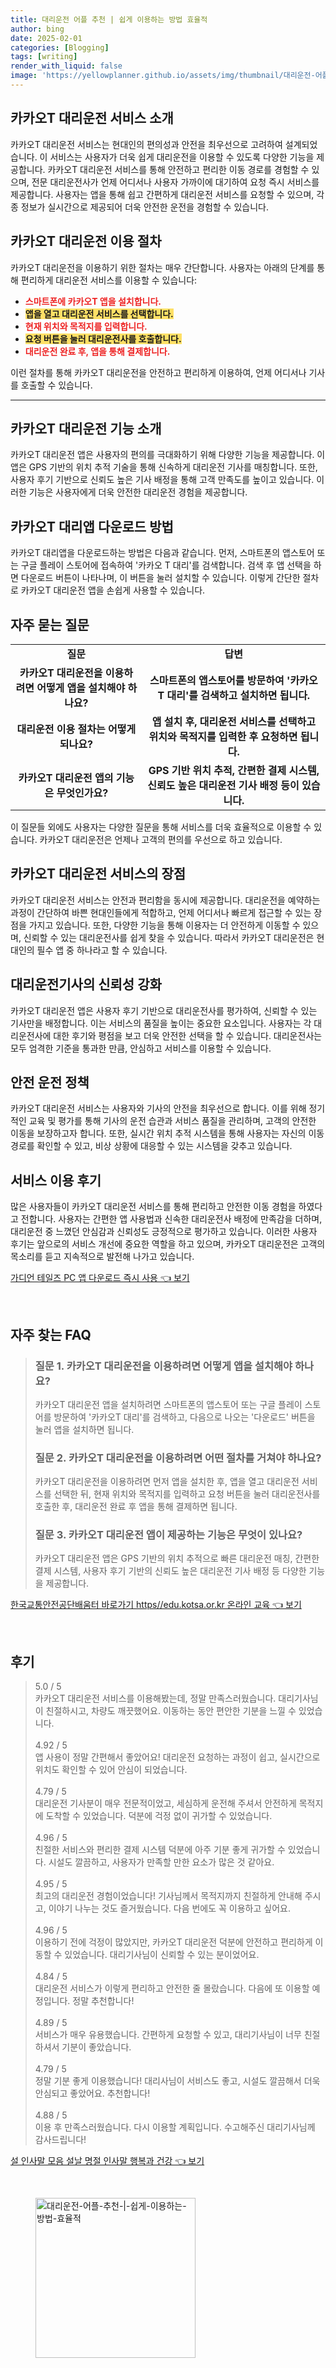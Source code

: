 ```yaml
---
title: 대리운전 어플 추천 | 쉽게 이용하는 방법 효율적
author: bing
date: 2025-02-01
categories: [Blogging]
tags: [writing]
render_with_liquid: false
image: 'https://yellowplanner.github.io/assets/img/thumbnail/대리운전-어플-추천-|-쉽게-이용하는-방법-효율적.webp'
---
```



<h2 id='카카오T_대리운전_서비스_소개'>카카오T 대리운전 서비스 소개</h2>

<p>카카오T 대리운전 서비스는 현대인의 편의성과 안전을 최우선으로 고려하여 설계되었습니다. 이 서비스는 사용자가 더욱 쉽게 대리운전을 이용할 수 있도록 다양한 기능을 제공합니다. 카카오T 대리운전 서비스를 통해 안전하고 편리한 이동 경로를 경험할 수 있으며, 전문 대리운전사가 언제 어디서나 사용자 가까이에 대기하여 요청 즉시 서비스를 제공합니다. 사용자는 앱을 통해 쉽고 간편하게 대리운전 서비스를 요청할 수 있으며, 각종 정보가 실시간으로 제공되어 더욱 안전한 운전을 경험할 수 있습니다.</p>

<h2 id='이용_절차'>카카오T 대리운전 이용 절차</h2>

<p>카카오T 대리운전을 이용하기 위한 절차는 매우 간단합니다. 사용자는 아래의 단계를 통해 편리하게 대리운전 서비스를 이용할 수 있습니다:</p>

<ul>
    <li><b><span style="color: #ee2323;">스마트폰에 카카오T 앱을 설치합니다.</span></b></li>
    <li><b><span style="background-color: #ffe066;">앱을 열고 대리운전 서비스를 선택합니다.</span></b></li>
    <li><b><span style="color: #ee2323;">현재 위치와 목적지를 입력합니다.</span></b></li>
    <li><b><span style="background-color: #ffe066;">요청 버튼을 눌러 대리운전사를 호출합니다.</span></b></li>
    <li><b><span style="color: #ee2323;">대리운전 완료 후, 앱을 통해 결제합니다.</span></b></li>
</ul>

<p>이런 절차를 통해 카카오T 대리운전을 안전하고 편리하게 이용하여, 언제 어디서나 기사를 호출할 수 있습니다.</p>

<hr />

<h2 id='기능_소개'>카카오T 대리운전 기능 소개</h2>

<p>카카오T 대리운전 앱은 사용자의 편의를 극대화하기 위해 다양한 기능을 제공합니다. 이 앱은 GPS 기반의 위치 추적 기술을 통해 신속하게 대리운전 기사를 매칭합니다. 또한, 사용자 후기 기반으로 신뢰도 높은 기사 배정을 통해 고객 만족도를 높이고 있습니다. 이러한 기능은 사용자에게 더욱 안전한 대리운전 경험을 제공합니다.</p>

<h2 id='앱_다운로드_방법'>카카오T 대리앱 다운로드 방법</h2>

<p>카카오T 대리앱을 다운로드하는 방법은 다음과 같습니다. 먼저, 스마트폰의 앱스토어 또는 구글 플레이 스토어에 접속하여 '카카오 T 대리'를 검색합니다. 검색 후 앱 선택을 하면 다운로드 버튼이 나타나며, 이 버튼을 눌러 설치할 수 있습니다. 이렇게 간단한 절차로 카카오T 대리운전 앱을 손쉽게 사용할 수 있습니다.</p>

<h2 id='자주_묻는_질문'>자주 묻는 질문</h2>

<table>
    <tr>
        <td style="text-align: center; height: 17px;"><b>질문</b></td>
        <td style="text-align: center; height: 17px;"><b>답변</b></td>
    </tr>
    <tr>
        <td style="text-align: center; height: 17px;"><b>카카오T 대리운전을 이용하려면 어떻게 앱을 설치해야 하나요?</b></td>
        <td style="text-align: center; height: 17px;"><b>스마트폰의 앱스토어를 방문하여 '카카오T 대리'를 검색하고 설치하면 됩니다.</b></td>
    </tr>
    <tr>
        <td style="text-align: center; height: 17px;"><b>대리운전 이용 절차는 어떻게 되나요?</b></td>
        <td style="text-align: center; height: 17px;"><b>앱 설치 후, 대리운전 서비스를 선택하고 위치와 목적지를 입력한 후 요청하면 됩니다.</b></td>
    </tr>
    <tr>
        <td style="text-align: center; height: 17px;"><b>카카오T 대리운전 앱의 기능은 무엇인가요?</b></td>
        <td style="text-align: center; height: 17px;"><b>GPS 기반 위치 추적, 간편한 결제 시스템, 신뢰도 높은 대리운전 기사 배정 등이 있습니다.</b></td>
    </tr>
</table>

<p>이 질문들 외에도 사용자는 다양한 질문을 통해 서비스를 더욱 효율적으로 이용할 수 있습니다. 카카오T 대리운전은 언제나 고객의 편의를 우선으로 하고 있습니다.</p>

<h2 id='결론'>카카오T 대리운전 서비스의 장점</h2>

<p>카카오T 대리운전 서비스는 안전과 편리함을 동시에 제공합니다. 대리운전을 예약하는 과정이 간단하여 바쁜 현대인들에게 적합하고, 언제 어디서나 빠르게 접근할 수 있는 장점을 가지고 있습니다. 또한, 다양한 기능을 통해 이용자는 더 안전하게 이동할 수 있으며, 신뢰할 수 있는 대리운전사를 쉽게 찾을 수 있습니다. 따라서 카카오T 대리운전은 현대인의 필수 앱 중 하나라고 할 수 있습니다.</p>

<h2 id='운전_기사_신뢰성'>대리운전기사의 신뢰성 강화</h2>

<p>카카오T 대리운전 앱은 사용자 후기 기반으로 대리운전사를 평가하여, 신뢰할 수 있는 기사만을 배정합니다. 이는 서비스의 품질을 높이는 중요한 요소입니다. 사용자는 각 대리운전사에 대한 후기와 평점을 보고 더욱 안전한 선택을 할 수 있습니다. 대리운전사는 모두 엄격한 기준을 통과한 만큼, 안심하고 서비스를 이용할 수 있습니다.</p>

<h2 id='안전_운전_정책'>안전 운전 정책</h2>

<p>카카오T 대리운전 서비스는 사용자와 기사의 안전을 최우선으로 합니다. 이를 위해 정기적인 교육 및 평가를 통해 기사의 운전 습관과 서비스 품질을 관리하며, 고객의 안전한 이동을 보장하고자 합니다. 또한, 실시간 위치 추적 시스템을 통해 사용자는 자신의 이동 경로를 확인할 수 있고, 비상 상황에 대응할 수 있는 시스템을 갖추고 있습니다.</p>

<h2 id='서비스_이용_후기'>서비스 이용 후기</h2>

<p>많은 사용자들이 카카오T 대리운전 서비스를 통해 편리하고 안전한 이동 경험을 하였다고 전합니다. 사용자는 간편한 앱 사용법과 신속한 대리운전사 배정에 만족감을 더하며, 대리운전 중 느꼈던 안심감과 신뢰성도 긍정적으로 평가하고 있습니다. 이러한 사용자 후기는 앞으로의 서비스 개선에 중요한 역할을 하고 있으며, 카카오T 대리운전은 고객의 목소리를 듣고 지속적으로 발전해 나가고 있습니다.</p>


<p><a class="click-button" title="가디언 테일즈 PC 앱 다운로드 즉시 사용" href="https://yellowplanner.github.io/posts/%EA%B0%80%EB%94%94%EC%96%B8-%ED%85%8C%EC%9D%BC%EC%A6%88-PC-%EC%95%B1-%EB%8B%A4%EC%9A%B4%EB%A1%9C%EB%93%9C-%EC%A6%89%EC%8B%9C-%EC%82%AC%EC%9A%A9/" rel="dofollow">가디언 테일즈 PC 앱 다운로드 즉시 사용 👈 보기</a></p><br>
<h2 id='자주_찾는_FAQ'>자주 찾는 FAQ</h2>
<div itemscope="" itemtype="https://schema.org/FAQPage"> 
<blockquote> 
<div itemscope="" itemprop="mainEntity" itemtype="https://schema.org/Question"> 
<h3 itemprop="name">질문 1. 카카오T 대리운전을 이용하려면 어떻게 앱을 설치해야 하나요?</h3> 
<div itemscope="" itemprop="acceptedAnswer" itemtype="https://schema.org/Answer"> 
<span itemprop="text"> <p>카카오T 대리운전 앱을 설치하려면 스마트폰의 앱스토어 또는 구글 플레이 스토어를 방문하여 '카카오T 대리'를 검색하고, 다음으로 나오는 '다운로드' 버튼을 눌러 앱을 설치하면 됩니다.</p> </span> 
</div> 
</div> 
<div itemscope="" itemprop="mainEntity" itemtype="https://schema.org/Question"> 
<h3 itemprop="name">질문 2. 카카오T 대리운전을 이용하려면 어떤 절차를 거쳐야 하나요?</h3> 
<div itemscope="" itemprop="acceptedAnswer" itemtype="https://schema.org/Answer"> 
<span itemprop="text"> <p>카카오T 대리운전을 이용하려면 먼저 앱을 설치한 후, 앱을 열고 대리운전 서비스를 선택한 뒤, 현재 위치와 목적지를 입력하고 요청 버튼을 눌러 대리운전사를 호출한 후, 대리운전 완료 후 앱을 통해 결제하면 됩니다.</p> </span> 
</div> 
</div> 
<div itemscope="" itemprop="mainEntity" itemtype="https://schema.org/Question"> 
<h3 itemprop="name">질문 3. 카카오T 대리운전 앱이 제공하는 기능은 무엇이 있나요?</h3> 
<div itemscope="" itemprop="acceptedAnswer" itemtype="https://schema.org/Answer"> 
<span itemprop="text"> <p>카카오T 대리운전 앱은 GPS 기반의 위치 추적으로 빠른 대리운전 매칭, 간편한 결제 시스템, 사용자 후기 기반의 신뢰도 높은 대리운전 기사 배정 등 다양한 기능을 제공합니다.</p> </span> 
</div> 
</div> 
</blockquote> 
</div>
<p><a class="click-button" title="한국교통안전공단배움터 바로가기 https//edu.kotsa.or.kr 온라인 교육" href="https://yellowplanner.github.io/posts/%ED%95%9C%EA%B5%AD%EA%B5%90%ED%86%B5%EC%95%88%EC%A0%84%EA%B3%B5%EB%8B%A8%EB%B0%B0%EC%9B%80%ED%84%B0-%EB%B0%94%EB%A1%9C%EA%B0%80%EA%B8%B0-httpsedu.kotsa.or.kr-%EC%98%A8%EB%9D%BC%EC%9D%B8-%EA%B5%90%EC%9C%A1/" rel="dofollow">한국교통안전공단배움터 바로가기 https//edu.kotsa.or.kr 온라인 교육 👈 보기</a></p><br>
<h2 id='후기'>후기</h2>
<div itemscope itemtype="https://schema.org/Product">
  <blockquote>
  <div itemprop="review" itemscope itemtype="https://schema.org/Review">
      <div itemprop="reviewRating" itemscope itemtype="https://schema.org/Rating"> <span itemprop="ratingValue">5.0</span> / <span itemprop="bestRating">5</span> </div>
      <span itemprop="reviewBody">카카오T 대리운전 서비스를 이용해봤는데, 정말 만족스러웠습니다. 대리기사님이 친절하시고, 차량도 깨끗했어요. 이동하는 동안 편안한 기분을 느낄 수 있었습니다.</span>
  </div>
  <br>
  <div itemprop="review" itemscope itemtype="https://schema.org/Review">
      <div itemprop="reviewRating" itemscope itemtype="https://schema.org/Rating"> <span itemprop="ratingValue">4.92</span> / <span itemprop="bestRating">5</span> </div>
      <span itemprop="reviewBody">앱 사용이 정말 간편해서 좋았어요! 대리운전 요청하는 과정이 쉽고, 실시간으로 위치도 확인할 수 있어 안심이 되었습니다.</span>
  </div>
  <br>
  <div itemprop="review" itemscope itemtype="https://schema.org/Review">
      <div itemprop="reviewRating" itemscope itemtype="https://schema.org/Rating"> <span itemprop="ratingValue">4.79</span> / <span itemprop="bestRating">5</span> </div>
      <span itemprop="reviewBody">대리운전 기사분이 매우 전문적이었고, 세심하게 운전해 주셔서 안전하게 목적지에 도착할 수 있었습니다. 덕분에 걱정 없이 귀가할 수 있었습니다.</span>
  </div>
  <br>
  <div itemprop="review" itemscope itemtype="https://schema.org/Review">
      <div itemprop="reviewRating" itemscope itemtype="https://schema.org/Rating"> <span itemprop="ratingValue">4.96</span> / <span itemprop="bestRating">5</span> </div>
      <span itemprop="reviewBody">친절한 서비스와 편리한 결제 시스템 덕분에 아주 기분 좋게 귀가할 수 있었습니다. 시설도 깔끔하고, 사용자가 만족할 만한 요소가 많은 것 같아요.</span>
  </div>
  <br>
  <div itemprop="review" itemscope itemtype="https://schema.org/Review">
      <div itemprop="reviewRating" itemscope itemtype="https://schema.org/Rating"> <span itemprop="ratingValue">4.95</span> / <span itemprop="bestRating">5</span> </div>
      <span itemprop="reviewBody">최고의 대리운전 경험이었습니다! 기사님께서 목적지까지 친절하게 안내해 주시고, 이야기 나누는 것도 즐거웠습니다. 다음 번에도 꼭 이용하고 싶어요.</span>
  </div>
  <br>
  <div itemprop="review" itemscope itemtype="https://schema.org/Review">
      <div itemprop="reviewRating" itemscope itemtype="https://schema.org/Rating"> <span itemprop="ratingValue">4.96</span> / <span itemprop="bestRating">5</span> </div>
      <span itemprop="reviewBody">이용하기 전에 걱정이 많았지만, 카카오T 대리운전 덕분에 안전하고 편리하게 이동할 수 있었습니다. 대리기사님이 신뢰할 수 있는 분이었어요.</span>
  </div>
  <br>
  <div itemprop="review" itemscope itemtype="https://schema.org/Review">
      <div itemprop="reviewRating" itemscope itemtype="https://schema.org/Rating"> <span itemprop="ratingValue">4.84</span> / <span itemprop="bestRating">5</span> </div>
      <span itemprop="reviewBody">대리운전 서비스가 이렇게 편리하고 안전한 줄 몰랐습니다. 다음에 또 이용할 예정입니다. 정말 추천합니다!</span>
  </div>
  <br>
  <div itemprop="review" itemscope itemtype="https://schema.org/Review">
      <div itemprop="reviewRating" itemscope itemtype="https://schema.org/Rating"> <span itemprop="ratingValue">4.89</span> / <span itemprop="bestRating">5</span> </div>
      <span itemprop="reviewBody">서비스가 매우 유용했습니다. 간편하게 요청할 수 있고, 대리기사님이 너무 친절하셔서 기분이 좋았습니다.</span>
  </div>
  <br>
  <div itemprop="review" itemscope itemtype="https://schema.org/Review">
      <div itemprop="reviewRating" itemscope itemtype="https://schema.org/Rating"> <span itemprop="ratingValue">4.79</span> / <span itemprop="bestRating">5</span> </div>
      <span itemprop="reviewBody">정말 기분 좋게 이용했습니다! 대리사님이 서비스도 좋고, 시설도 깔끔해서 더욱 안심되고 좋았어요. 추천합니다!</span>
  </div>
  <br>
  <div itemprop="review" itemscope itemtype="https://schema.org/Review">
      <div itemprop="reviewRating" itemscope itemtype="https://schema.org/Rating"> <span itemprop="ratingValue">4.88</span> / <span itemprop="bestRating">5</span> </div>
      <span itemprop="reviewBody">이용 후 만족스러웠습니다. 다시 이용할 계획입니다. 수고해주신 대리기사님께 감사드립니다!</span>
  </div>
  </blockquote>
</div>
<p><a class="click-button" title="설 인사말 모음 설날 명절 인사말 행복과 건강" href="https://yellowplanner.github.io/posts/%EC%84%A4-%EC%9D%B8%EC%82%AC%EB%A7%90-%EB%AA%A8%EC%9D%8C-%EC%84%A4%EB%82%A0-%EB%AA%85%EC%A0%88-%EC%9D%B8%EC%82%AC%EB%A7%90-%ED%96%89%EB%B3%B5%EA%B3%BC-%EA%B1%B4%EA%B0%95/" rel="dofollow">설 인사말 모음 설날 명절 인사말 행복과 건강 👈 보기</a></p><br>
<figure class="image"><img src="https://yellowplanner.github.io/assets/img/thumbnail/대리운전-어플-추천-|-쉽게-이용하는-방법-효율적.webp" alt="대리운전-어플-추천-|-쉽게-이용하는-방법-효율적" width="256" height="256"></figure>